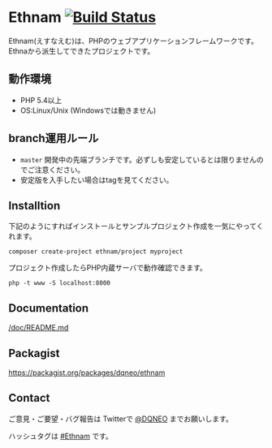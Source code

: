 # Ethnam [![Build Status](https://travis-ci.org/DQNEO/ethnam.svg?branch=master)](https://travis-ci.org/DQNEO/ethnam)

Ethnam(えすなえむ)は、PHPのウェブアプリケーションフレームワークです。
Ethnaから派生してできたプロジェクトです。

## 動作環境

* PHP 5.4以上
* OS:Linux/Unix (Windowsでは動きません)


## branch運用ルール

* `master` 開発中の先端ブランチです。必ずしも安定しているとは限りませんのでご注意ください。
* 安定版を入手したい場合はtagを見てください。

## Installtion
下記のようにすればインストールとサンプルプロジェクト作成を一気にやってくれます。

```
composer create-project ethnam/project myproject
```

プロジェクト作成したらPHP内蔵サーバで動作確認できます。
```
php -t www -S localhost:8000
```

## Documentation

[/doc/README.md](/doc/README.md)

## Packagist

https://packagist.org/packages/dqneo/ethnam

## Contact

ご意見・ご要望・バグ報告は  Twitterで [@DQNEO](https://twitter.com/DQNEO) までお願いします。

ハッシュタグは [#Ethnam](https://twitter.com/hashtag/ethnam?src=hash) です。
